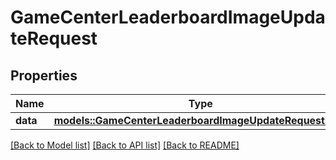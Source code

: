 # GameCenterLeaderboardImageUpdateRequest

## Properties

Name | Type | Description | Notes
------------ | ------------- | ------------- | -------------
**data** | [**models::GameCenterLeaderboardImageUpdateRequestData**](GameCenterLeaderboardImageUpdateRequest_data.md) |  | 

[[Back to Model list]](../README.md#documentation-for-models) [[Back to API list]](../README.md#documentation-for-api-endpoints) [[Back to README]](../README.md)


